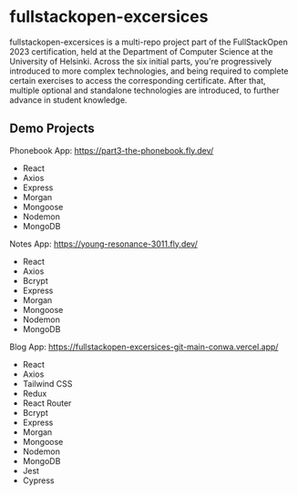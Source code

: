 
# fullstackopen-excersices

fullstackopen-excersices is a multi-repo project part of the FullStackOpen 2023 certification, held at the Department of Computer Science at the University of Helsinki. Across the six initial parts, you're progressively introduced to more complex technologies, and being required to complete certain exercises to access the corresponding certificate.
After that, multiple optional and standalone technologies are introduced, to further advance in student knowledge.






## Demo Projects
Phonebook App: 
https://part3-the-phonebook.fly.dev/

- React
- Axios
- Express
- Morgan
- Mongoose
- Nodemon
- MongoDB


Notes App: 
https://young-resonance-3011.fly.dev/

- React
- Axios
- Bcrypt
- Express
- Morgan
- Mongoose
- Nodemon
- MongoDB

Blog App:
https://fullstackopen-excersices-git-main-conwa.vercel.app/


- React
- Axios
- Tailwind CSS
- Redux
- React Router
- Bcrypt
- Express
- Morgan
- Mongoose
- Nodemon
- MongoDB
- Jest
- Cypress




